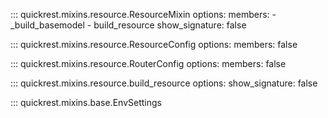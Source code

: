 ::: quickrest.mixins.resource.ResourceMixin
    options:
      members:
        - _build_basemodel
        - build_resource
      show_signature: false

::: quickrest.mixins.resource.ResourceConfig
    options:
      members: false

::: quickrest.mixins.resource.RouterConfig
    options:
      members: false

::: quickrest.mixins.resource.build_resource
    options:
      show_signature: false

::: quickrest.mixins.base.EnvSettings

